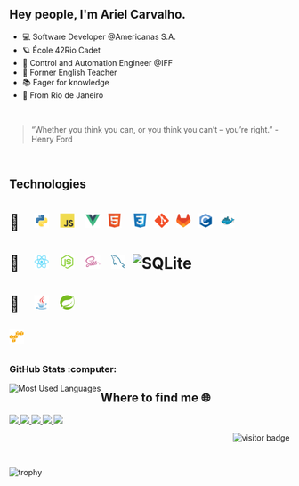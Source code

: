 ## Hey people, I'm Ariel Carvalho.

- 💻 Software Developer @Americanas S.A.
- 🪐 École 42Rio Cadet
- :robot: Control and Automation Engineer @IFF
- :speech_balloon: Former English Teacher
- :books: Eager for knowledge	
- :round_pushpin: From Rio de Janeiro

<br>

> “Whether you think you can, or you think you can’t – you’re right.” - Henry Ford

<br>


## Technologies

<h1> 🥇   &nbsp;&nbsp;
   <img height="26" alt="Python" src="https://raw.githubusercontent.com/devicons/devicon/master/icons/python/python-original.svg"> &nbsp;
   <img height="26" alt="Javascript" src="https://raw.githubusercontent.com/devicons/devicon/master/icons/javascript/javascript-original.svg"> &nbsp;
   <img height="26" alt="VueJS" src="https://github.com/devicons/devicon/blob/master/icons/vuejs/vuejs-original.svg">&nbsp; 
   <img height="26" alt="HTML" src="https://raw.githubusercontent.com/devicons/devicon/master/icons/html5/html5-original.svg"> &nbsp;
   <img height="26" alt="CSS" src="https://raw.githubusercontent.com/devicons/devicon/master/icons/css3/css3-original.svg">&nbsp;
   <img height="26" alt="Git" src="https://github.com/devicons/devicon/blob/master/icons/git/git-original.svg">&nbsp;
   <img height="26" alt="GitLab" src="https://github.com/devicons/devicon/blob/master/icons/gitlab/gitlab-original.svg">&nbsp;
   <img height="26" alt="C" src="https://github.com/devicons/devicon/blob/master/icons/c/c-original.svg">&nbsp;
   <img height="26" alt="Docker" src="https://github.com/devicons/devicon/blob/master/icons/docker/docker-original.svg"> &nbsp;
</h1>


<h1>  🥈  &nbsp;&nbsp;
   <img height="26" alt="ReactJs" src="https://github.com/devicons/devicon/blob/master/icons/react/react-original.svg"> &nbsp; 
   <img height="26" alt="NodeJs" src="https://github.com/devicons/devicon/blob/master/icons/nodejs/nodejs-original.svg"> &nbsp;
   <img height="26" alt="Sass" src="https://github.com/devicons/devicon/blob/master/icons/sass/sass-original.svg"> &nbsp;
   <img height="26" alt="MySQL" src="https://github.com/devicons/devicon/blob/master/icons/mysql/mysql-original.svg">&nbsp;
   <img height="26" alt="SQLite" src="https://img.shields.io/badge/Sqlite%20-%2367b9e9.svg?&style=for-the-badge&logo=sqlite&logoColor=%23003c58">&nbsp;
</h1>

<h1> 🥉  &nbsp;&nbsp;
<!--   <img height="26" alt="Ruby" src="https://raw.githubusercontent.com/devicons/devicon/master/icons/ruby/ruby-original.svg"> &nbsp;
  <img height="26" alt="Go" src="https://github.com/devicons/devicon/blob/master/icons/go/go-original.svg"> &nbsp; 
  <img height="26" alt="MatLab" src="https://github.com/devicons/devicon/blob/master/icons/matlab/matlab-original.svg"> &nbsp;-->
  <img height="26" alt="Java" src="https://github.com/devicons/devicon/blob/master/icons/java/java-original.svg"> &nbsp;
  <img height="26" alt="Spring" src="https://github.com/devicons/devicon/blob/master/icons/spring/spring-original.svg"> &nbsp;
  
<!--   <img height="26" alt="Kubernetes" src="https://github.com/devicons/devicon/blob/master/icons/kubernetes/kubernetes-plain.svg"> &nbsp; -->
  <img height="26" alt="AWS" src="https://github.com/devicons/devicon/blob/master/icons/amazonwebservices/amazonwebservices-original.svg"> &nbsp;
</h1>


<h3> GitHub Stats :computer: </h3>

<!--Github Stats
<a href="https://github.com/Arielcarv">
  <img align="center" src="https://github-readme-stats.vercel.app/api?username=Arielcarv&show_icons=true&theme=merko" />
</a>-->

<!--Most used Languages-->
<a href="https://github.com/Arielcarv?tab=repositories">
  <img align="left" 
       alt="Most Used Languages" 
       src="https://github-readme-stats-arielcarv.vercel.app/api/top-langs/?username=Arielcarv&layout=compact&theme=onedark" />
</a>

## Where to find me :globe_with_meridians:
<div>
<!--[![Badges]-->
<!--[![Github Badge]-->
<a href="https://github.com/Arielcarv">
    <img src="https://img.shields.io/badge/-Github-000?style=flat-square&logo=Github&logoColor=white">  
</a>

<!--[![Linkedin Badge]-->
<a href="https://www.linkedin.com/in/arielcarvnasc/">
    <img src="https://img.shields.io/badge/-LinkedIn-blue?style=flat-square&logo=Linkedin&logoColor=white">  
</a> 

<!--[![Gmail Badge]-->
<a href="mailto:arielcarvnasc@gmail.com">
    <img src="https://img.shields.io/badge/-Gmail-D14836?&style=flat-square&logo=Gmail&logoColor=white">  
</a> 

<!--[![Facebook Badge]-->
<a href="https://www.facebook.com/arielcarv">
  <img src="https://img.shields.io/badge/Facebook-%231877F2.svg?&style=flat-square&logo=facebook&logoColor=white">  
</a> 

<!--[Instagram Badge-->
<a href="https://www.instagram.com/arielcarv/?hl=pt-br">
  <img src="https://img.shields.io/badge/Instagram-%23E4405F.svg?&style=flat-square&logo=instagram&logoColor=white">
</a>

<!--[Visitors Badge-->
<p align="right">
 <img alt="visitor badge" src="https://visitor-badge.laobi.icu/badge?page_id=Arielcarv">
</p>
</div>

<br>


![trophy](https://github-profile-trophy.vercel.app/?username=Arielcarv&theme=onedark&title=Joined2020,Commits,Followers,Repositories)
